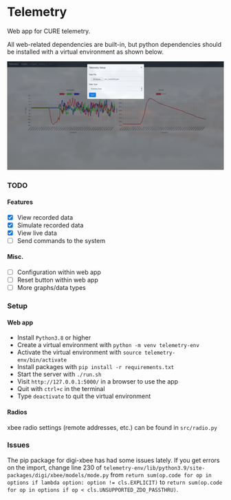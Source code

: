 # Telemetry
Web app for CURE telemetry. 

All web-related dependencies are built-in, but python dependencies should be
installed with a virtual environment as shown below. 

![Explore Data Demo](static/media/explore_demo.png)

### TODO
#### Features
* [x] View recorded data
* [x] Simulate recorded data
* [x] View live data
* [ ] Send commands to the system
#### Misc.
* [ ] Configuration within web app
* [ ] Reset button within web app
* [ ] More graphs/data types

### Setup
#### Web app
* Install `Python3.8` or higher
* Create a virtual environment with `python -m venv telemetry-env`
* Activate the virtual environment with `source telemetry-env/bin/activate`
* Install packages with `pip install -r requirements.txt`
* Start the server with `./run.sh`
* Visit `http://127.0.0.1:5000/` in a browser to use the app
* Quit with `ctrl+c` in the terminal
* Type `deactivate` to quit the virtual environment
#### Radios
xbee radio settings (remote addresses, etc.) can be found in `src/radio.py`

### Issues
The pip package for digi-xbee has had some issues lately.
If you get errors on the import, change line 230 of 
`telemetry-env/lib/python3.9/site-packages/digi/xbee/models/mode.py`
from 
`return sum(op.code for op in options if lambda option: option != cls.EXPLICIT)`
to
`return sum(op.code for op in options if op < cls.UNSUPPORTED_ZDO_PASSTHRU)`.
